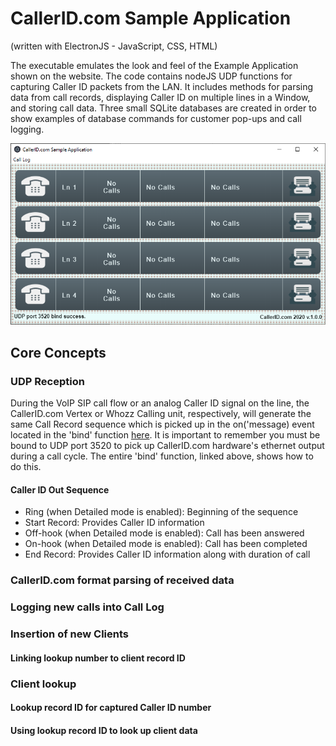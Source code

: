 # CallerID.com Sample Application 
(written with ElectronJS - JavaScript, CSS, HTML)

The executable emulates the look and feel of the Example Application shown on the website. The code contains nodeJS UDP functions for capturing Caller ID packets from the LAN. It includes methods for parsing data from call records, displaying Caller ID on multiple lines in a Window, and storing call data. Three small SQLite databases are created in order to show examples of database commands for customer pop-ups and call logging.

![Screen Shot](/sample_app_screen_shot.png)

## Core Concepts
### UDP Reception
During the VoIP SIP call flow or an analog Caller ID signal on the line, the CallerID.com Vertex or Whozz Calling unit, respectively, will generate the same Call Record sequence which is picked up in the on('message) event located in the 'bind' function [here](https://github.com/callerid/electronjs_sampleApp/blob/de0b25adf82e17dfd14de50511bd98cd33ad6b21/base.js#L33). It is important to remember you must be bound to UDP port 3520 to pick up CallerID.com hardware's ethernet output during a call cycle. The entire 'bind' function, linked above, shows how to do this.
  #### Caller ID Out Sequence
  - Ring (when Detailed mode is enabled): Beginning of the sequence
  - Start Record: Provides Caller ID information
  - Off-hook (when Detailed mode is enabled): Call has been answered
  - On-hook (when Detailed mode is enabled): Call has been completed
  - End Record: Provides Caller ID information along with duration of call

### CallerID.com format parsing of received data
### Logging new calls into Call Log
### Insertion of new Clients
  #### Linking lookup number to client record ID
### Client lookup
  #### Lookup record ID for captured Caller ID number
  #### Using lookup record ID to look up client data
